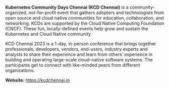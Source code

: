 **Kubernetes Community Days Chennai (KCD Chennai)** is a community-organized, not-for-profit event that gathers adopters and technologists from open source and cloud native communities for education, collaboration, and networking. KCDs are supported by the Cloud Native Computing Foundation (CNCF). These fun, locally-defined events help grow and sustain the Kubernetes and Cloud Native community.

KCD Chennai 2023 is a 1-day, in-person conference that brings together professionals, developers, vendors, end-users, industry experts and analysts to share their experience and learn from others’ experience in building and operating large-scale cloud-native software systems. The participants get to connect with like-minded peers from different organizations.

**Website:** https://kcdchennai.in

<!---
kcdchennai/kcdchennai is a ✨ special ✨ repository because its `README.md` (this file) appears on your GitHub profile.
You can click the Preview link to take a look at your changes.
--->
